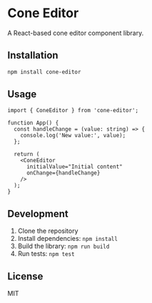 # Cone Editor

A React-based cone editor component library.

## Installation

```bash
npm install cone-editor
```

## Usage

```tsx
import { ConeEditor } from 'cone-editor';

function App() {
  const handleChange = (value: string) => {
    console.log('New value:', value);
  };

  return (
    <ConeEditor
      initialValue="Initial content"
      onChange={handleChange}
    />
  );
}
```

## Development

1. Clone the repository
2. Install dependencies: `npm install`
3. Build the library: `npm run build`
4. Run tests: `npm test`

## License

MIT
